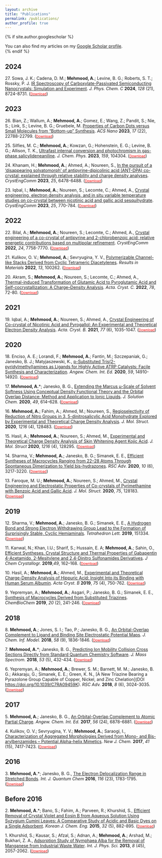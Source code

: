 ```yaml
---
layout: archive
title: "Publications"
permalink: /publications/
author_profile: true
---
```


{% if site.author.googlescholar %}
  <div class="wordwrap">You can also find my articles on my <a href="{{site.author.googlescholar}}">Google Scholar profile</a>.</div>
{% endif %}

2024
------
27\. Sowa, J. K.; Cadena, D. M.; **Mehmood, A.**; Levine, B. G.; Roberts, S. T.; Rossky, P. J. [IR Spectroscopy of Carboxylate-Passivated Semiconducting Nanocrystals: Simulation and Experiment](https://doi.org/10.1021/acs.jpcc.4c01988). _J. Phys. Chem. C_ **2024**, _128_ (21), 8724-8731. ([<span style="color:red; font-size:0.8em;">Download</span>](http://arshadmehmood118.github.io/files/paper27.pdf))

2023
------
26\. Bian, Z.; Wallum, A.; **Mehmood, A.**; Gomez, E.; Wang, Z.; Pandit, S.; Nie, S.; Link, S.; Levine, B. G.; Gruebele, M. [Properties of Carbon Dots versus Small Molecules from “Bottom-up” Synthesis](https://doi.org/10.1021/acsnano.3c07486). _ACS Nano_ **2023**, _17_ (22), 22788-22799. ([<span style="color:red; font-size:0.8em;">Download</span>](http://arshadmehmood118.github.io/files/paper26.pdf))

25\. Silfies, M. C.; **Mehmood, A.**; Kowzan, G.; Hohenstein, E. G.; Levine, B. G.; Allison, T. K., [Ultrafast internal conversion and photochromism in gas-phase salicylideneaniline](https://doi.org/10.1063/5.0161238
). _J. Chem. Phys._ **2023**, _159_, 104304. ([<span style="color:red; font-size:0.8em;">Download</span>](http://arshadmehmood118.github.io/files/paper25.pdf))

24\. Khanam, H.; **Mehmood, A.**; Ahmed, A.; Noureen, S., [In the pursuit of a ‘disappearing solvatomorph’ of antipyrine-dipicolinic acid (ANT-DPA) co-crystal: explained through relative stability and charge density analyses](https://doi.org/10.1039/D3CE00591G). _CrystEngComm_ **2023**, _25_, 6478-6488. ([<span style="color:red; font-size:0.8em;">Download</span>](http://arshadmehmood118.github.io/files/paper24.pdf))

23\. Iqbal, I.; **Mehmood, A.**; Noureen, S.; Lecomte, C.; Ahmed, A., [Crystal engineering, electron density analysis, and in situ variable temperature studies on co-crystal between nicotinic acid and gallic acid sesquihydrate](https://doi.org/10.1039/D2CE01149B). _CrystEngComm_ **2023**, _25_, 770-784. ([<span style="color:red; font-size:0.8em;">Download</span>](http://arshadmehmood118.github.io/files/paper23.pdf))

2022
------
22\. Bilal, A.; **Mehmood, A.**; Noureen, S.; Lecomte, C.; Ahmed, A., [Crystal engineering of a co-crystal of antipyrine and 2-chlorobenzoic acid: relative energetic contributions based on multipolar refinement](https://doi.org/10.1039/D2CE01179D). _CrystEngComm_ **2022**, _24_, 7758-7770. ([<span style="color:red; font-size:0.8em;">Download</span>](http://arshadmehmood118.github.io/files/paper22.pdf))

21\. Kulikov, O. V.; **Mehmood, A.**; Sevryugina, Y. V., [Polymerizable Channel-like Stacks Derived from Cyclic Tetrameric Diacetylenes](https://doi.org/10.1016/j.rinma.2022.100262). _Results in Materials_ **2022**, _13_, 100262. ([<span style="color:red; font-size:0.8em;">Download</span>](http://arshadmehmood118.github.io/files/paper21.pdf))

20\. Akram, S.; **Mehmood, A.**; Noureen, S.; Lecomte, C.; Ahmed, A., [Thermal-induced Transformation of Glutamic Acid to Pyroglutamic Acid and Self-cocrystallization: A Charge–Density Analysis](https://doi.org/10.1107/S2053229621013607). _Acta. Cryst. C._ **2022**, _78_, 72-80. ([<span style="color:red; font-size:0.8em;">Download</span>](http://arshadmehmood118.github.io/files/paper20.pdf))

2021
------
19\. Iqbal, A.; **Mehmood, A.**; Noureen, S.; Ahmed, A., [Crystal Engineering of Co-crystal of Nicotinic Acid and Pyrogallol: An Experimental and Theoretical Electron Density Analysis](https://doi.org/10.1107/S2052520621009124). _Acta. Cryst. B._ **2021**, _77_ (6), 1035-1047. ([<span style="color:red; font-size:0.8em;">Download</span>](http://arshadmehmood118.github.io/files/paper19.pdf))

2020
------
18\. Enciso, A. E.; Lorandi, F.; **Mehmood, A.**; Fantin, M.; Szczepaniak, G.; Janesko, B. J.; Matyjaszewski, K., [p-Substituted Tris(2-pyridylmethyl)amines as Ligands for Highly Active ATRP Catalysts: Facile Synthesis and Characterization](https://doi.org/10.1002/anie.202004724). _Angew. Chem. Int. Ed._ **2020**, _59_, 14910-14920. ([<span style="color:red; font-size:0.8em;">Download</span>](http://arshadmehmood118.github.io/files/paper18.pdf))

17\. **Mehmood, A.***; Janesko, B. G., [Extending the Marcus μ-Scale of Solvent Softness Using Conceptual Density Functional Theory and the Orbital Overlap Distance: Method and Application to Ionic Liquids](https://doi.org/10.1007/s10953-020-00973-5). _J. Solution Chem._ **2020**, _49_, 614–628. ([<span style="color:red; font-size:0.8em;">Download</span>](http://arshadmehmood118.github.io/files/paper17.pdf))

16\. **Mehmood, A.**; Fahim, A.; Ahmed, M.; Noureen, S., [Regioselectivity of Reduction of Nitro Groups in 3, 5-dinitrosalicylic Acid Monohydrate Explored by Experimental and Theoretical Charge Density Analysis](https://doi.org/10.1016/j.molstruc.2020.128483). _J. Mol. Struct._ **2020**, _1216_ (4), 128483. ([<span style="color:red; font-size:0.8em;">Download</span>](http://arshadmehmood118.github.io/files/paper16.pdf))

15\. Hasil, A.; **Mehmood, A.**; Noureen, S.; Ahmed, M., [Experimental and Theoretical Charge Density Analysis of Skin Whitening Agent Kojic Acid](https://doi.org/10.1016/j.molstruc.2020.128295). _J. Mol. Struct_ **2020**, _1216_ (4), 128295. ([<span style="color:red; font-size:0.8em;">Download</span>](http://arshadmehmood118.github.io/files/paper15.pdf))

14\. Sharma, V.; **Mehmood, A.**; Janesko, B. G.; Simanek, E. E., [Efficient Syntheses of Macrocycles Ranging from 22–28 Atoms Through Spontaneous Dimerization to Yield bis-hydrazones](https://doi.org/10.1039/C9RA08056B). _RSC Adv._ **2020**, _10_ (6), 3217-3220. ([<span style="color:red; font-size:0.8em;">Download</span>](http://arshadmehmood118.github.io/files/paper14.pdf))

13\. Faroque, M. U.; **Mehmood, A.**; Noureen, S.; Ahmed, M., [Crystal Engineering and Electrostatic Properties of Co-crystals of Pyrimethamine with Benzoic Acid and Gallic Acid](https://doi.org/10.1016/j.molstruc.2020.128183). _J. Mol. Struct._ **2020**, _75_, 128183. ([<span style="color:red; font-size:0.8em;">Download</span>](http://arshadmehmood118.github.io/files/paper13.pdf))

2019
------
12\. Sharma, V.; **Mehmood, A.**; Janesko, B. G.; Simanek, E. E., [A Hydrogen Bond and Strong Electron Withdrawing Group Lead to the Formation of Surprisingly Stable, Cyclic Hemiaminals](https://doi.org/10.1016/j.tetlet.2019.151334). _Tetrahedron Lett._ **2019**, 151334. ([<span style="color:red; font-size:0.8em;">Download</span>](http://arshadmehmood118.github.io/files/paper12.pdf))

11\. Kanwal, N.; Khan, I.U.; Sharif, S.; Hussain, E. A; **Mehmood, A.**; Sahin, O., [Efficient Syntheses, Crystal Structure and Thermal Properties of Gabapentin 4-Acetamido, 2-Mesitylene and 2,4-Dinitro Sulfonamides Derivatives](https://doi.org/10.1007/s10870-018-00765-2). _J Chem Crystallogr._ **2019**,_49_, 162–168. ([<span style="color:red; font-size:0.8em;">Download</span>](http://arshadmehmood118.github.io/files/paper11.pdf))

10\. Hasil, A.; **Mehmood, A.**; Ahmed, M., [Experimental and Theoretical Charge-Density Analysis of Hippuric Acid: Insight Into its Binding with Human Serum Albumin](https://doi.org/10.1107/S2052520619007911). _Acta Cryst. B_ **2019**, _75_ (4), 750-762. ([<span style="color:red; font-size:0.8em;">Download</span>](http://arshadmehmood118.github.io/files/paper10.pdf))

9\. Yepremyan, A.; **Mehmood, A.**; Asgari, P.; Janesko, B. G.; Simanek, E. E., [Synthesis of Macrocycles Derived from Substituted Triazines](https://doi.org/10.1002/cbic.201800475). _ChemBioChem_ **2019**, _20_ (2), 241-246. ([<span style="color:red; font-size:0.8em;">Download</span>](http://arshadmehmood118.github.io/files/paper9.pdf))

2018
------
8\. **Mehmood, A.**; Jones, S. I.; Tao, P.; Janesko, B. G., [An Orbital-Overlap Complement to Ligand and Binding Site Electrostatic Potential Maps](https://doi.org/10.1021/acs.jcim.8b00370). _J. Chem. Inf. Model._ **2018**, _58_ (9), 1836-1846. ([<span style="color:red; font-size:0.8em;">Download</span>](http://arshadmehmood118.github.io/files/paper8.pdf))

7\. **Mehmood, A.***; Janesko, B. G., [Predicting Ion Mobility Collision Cross Sections Directly from Standard Quantum Chemistry Software](https://doi.org/10.1002/jms.4078). _J. Mass Spectrom._ **2018**, _53_ (5), 432-434. ([<span style="color:red; font-size:0.8em;">Download</span>](http://arshadmehmood118.github.io/files/paper7.pdf))

6\. Yepremyan, A.; **Mehmood, A.**; Brewer, S. M.; Barnett, M. M.; Janesko, B. G.; Akkaraju, G.; Simanek, E. E.; Green, K. N., [A New Triazine Bearing a Pyrazolone Group Capable of Copper, Nickel, and Zinc Chelation](DOI	https://doi.org/10.1039/C7RA09459K). _RSC Adv._ **2018**, _8_ (6), 3024-3035. ([<span style="color:red; font-size:0.8em;">Download</span>](http://arshadmehmood118.github.io/files/paper6.pdf))

2017
------
5\. **Mehmood, A.**; Janesko, B. G., [An Orbital-Overlap Complement to Atomic Partial Charge](https://doi.org/10.1002/anie.201702715). _Angew. Chem. Int. Ed._ **2017**, _56_ (24), 6878-6881. ([<span style="color:red; font-size:0.8em;">Download</span>](http://arshadmehmood118.github.io/files/paper5.pdf))

4\. Kulikov, O. V.; Sevryugina, Y. V.; **Mehmood, A.**; Saraogi, I., [Characterization of Aggregated Morphologies Derived from Mono- and Bis-arylbenzamides – Potential Alpha-helix Mimetics](https://doi.org/10.1039/C6NJ03775E). _New J. Chem._ **2017**, _41_ (15), 7417-7423. ([<span style="color:red; font-size:0.8em;">Download</span>](http://arshadmehmood118.github.io/files/paper4.pdf))

2016
------
3\. **Mehmood, A.***; Janesko, B. G., [The Electron Delocalization Range in Stretched Bonds](https://doi.org/10.1002/qua.25225). _Int. J. Quantum Chem_ **2016**, _116_ (23), 1783-1795. ([<span style="color:red; font-size:0.8em;">Download</span>](http://arshadmehmood118.github.io/files/paper3.pdf))

Before 2016
------
2\. **Mehmood, A.***; Bano, S.; Fahim, A.; Parveen, R.; Khurshid, S., [Efficient Removal of Crystal Violet and Eosin B from Aqueous Solution Using Syzygium Cumini Leaves: A Comparative Study of Acidic and Basic Dyes on a Single Adsorbent](https://doi.org/10.1007/s11814-014-0308-8). _Korean J. Chem. Eng._ **2015**, _32_ (5), 882-895. ([<span style="color:red; font-size:0.8em;">Download</span>](http://arshadmehmood118.github.io/files/paper2.pdf))

1\. Khurshid, S.; Kausar, S.; Afzal, S.; Adnan, A.; **Mehmood, A.**; Arshad, M.; Bukhari, Z. A., [Adsorption Study of Nymphaea Alba for the Removal of Manganese from Industrial Waste Water](https://doi.org/10.5897/IJPS12.717). _Int. J. Phys. Sci._ **2013**, _8_ (45), 2057-2062. ([<span style="color:red; font-size:0.8em;">Download</span>](http://arshadmehmood118.github.io/files/paper1.pdf))
